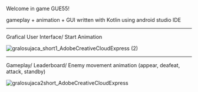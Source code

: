 Welcome in game GUE55!

gameplay + animation + GUI written with Kotlin using android studio IDE

----------------------
Grafical User Interface/ Start Animation

![gralosujaca_short1_AdobeCreativeCloudExpress (2)](https://user-images.githubusercontent.com/77066408/169388579-7cca7fde-eeec-42c5-8d37-991ec08ad3eb.gif)

--------------------------
Gameplay/ Leaderboard/ Enemy movement animation (appear, deafeat, attack, standby)

![gralosujaca2short_AdobeCreativeCloudExpress](https://user-images.githubusercontent.com/77066408/169521933-3a8dcfec-9ad9-4282-a75b-6da29719a2d0.gif)
